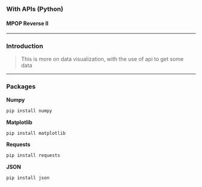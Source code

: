 ### With APIs (Python)
#### MPOP Reverse II
---
### Introduction
> This is more on data visualization, with the use of api to get some data
---
### Packages
**Numpy**
```Bash
pip install numpy
```
**Matplotlib**
```Bash
pip install matplotlib
```
**Requests**
```Bash
pip install requests
```
**JSON**
```Bash
pip install json
```